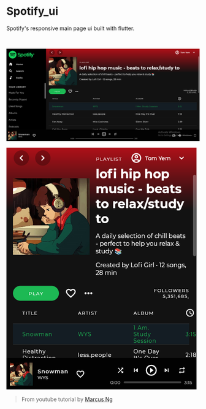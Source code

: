 # Spotify_ui

Spotify's responsive main page ui built with flutter.

<br/>

![Large screen](./assets/screenshot_web.png)

![smaller screen](./assets/screenshot_mob.png)

> From youtube tutorial by [Marcus Ng](https://youtu.be/HJ1AlSrgZVQ)
